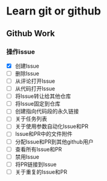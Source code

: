 # Learn git or github

## Github Work

### 操作issue
- [x] 创建Issue
- [ ] 删除Issue
- [ ] 从评论打开Issue
- [ ] 从代码打开Issue
- [ ] 将Issue转让给其他仓库
- [ ] 将Issue固定到仓库
- [ ] 创建指向代码段的永久链接
- [ ] 关于任务列表
- [ ] 关于使用参数自动化Issue和PR
- [ ] Issue和PR中的文件附件
- [ ] 分配Issue和PR到其他github用户
- [ ] 查看所有Issue和PR
- [ ] 禁用Issue
- [ ] 将PR链接到Issue
- [ ] 关于重复的Issue和PR
